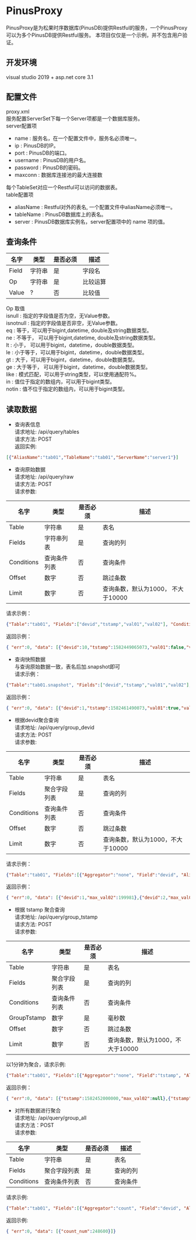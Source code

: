 # PinusProxy  
PinusProxy是为松果时序数据库(PinusDB)提供Restful的服务，一个PinusProxy可以为多个PinusDB提供Restful服务。 本项目仅仅是一个示例，并不包含用户验证。

## 开发环境  
visual studio 2019 + asp.net core 3.1

## 配置文件  
proxy.xml  
服务配置ServerSet下每一个Server项都是一个数据库服务。  
server配置项  
+ name : 服务名，在一个配置文件中，服务名必须唯一。  
+ ip : PinusDB的IP。  
+ port : PinusDB的端口。  
+ username : PinusDB的用户名。  
+ password : PinusDB的密码。  
+ maxconn : 数据库连接池的最大连接数

每个TableSet对应一个Restful可以访问的数据表。  
table配置项  
+ aliasName : Restful对外的表名, 一个配置文件中aliasName必须唯一。  
+ tableName : PinusDB数据库上的表名。  
+ server : PinusDB数据库实例名，server配置项中的 name 项的值。  


## 查询条件  

名字 | 类型 | 是否必须 | 描述  
-|-|-|-  
Field | 字符串 | 是  | 字段名  
Op | 字符串  | 是 | 比较运算  
Value | ? | 否 | 比较值  

Op 取值  
isnull : 指定的字段值是否为空，无Value参数。  
isnotnull : 指定的字段值是否非空，无Value参数。  
eq : 等于，可以用于bigint,datetime, double及string数据类型。  
ne : 不等于， 可以用于bigint,datetime, double及string数据类型。  
lt : 小于， 可以用于bigint，datetime，double数据类型。  
le : 小于等于，可以用于bigint，datetime，double数据类型。  
gt : 大于，可以用于bigint，datetime，double数据类型。  
ge : 大于等于， 可以用于bigint，datetime，double数据类型。  
like : 模式匹配，可以用于string类型，可以使用通配符%。  
in : 值位于指定的数组内，可以用于bigint类型。  
notin : 值不位于指定的数组内，可以用于bigint类型。


## 读取数据
+ 查询表信息  
请求地址: /api/query/tables  
请求方法: POST  
返回实例: 
```json
[{"AliasName":"tab01","TableName":"tab01","ServerName":"server1"}]
```

+ 查询原始数据  
请求地址: /api/query/raw  
请求方法: POST  
请求参数: 

名字 | 类型 | 是否必须 | 描述  
-|-|-|-  
Table | 字符串 | 是 | 表名  
Fields | 字符串列表 | 是 | 查询的列  
Conditions | 查询条件列表 | 否 | 查询条件  
Offset | 数字 | 否 | 跳过条数  
Limit | 数字 | 否 | 查询条数，默认为1000， 不大于10000

请求示例：  
```json
{"Table":"tab01", "Fields":["devid","tstamp","val01","val02"], "Conditions":[{"Field":"devid", "Op":"eq", "Value":10}], "Limit":5}
```

返回示例：  
```json
{ "err":0, "data": [{"devid":10,"tstamp":1582449065073,"val01":false,"val02":3378},{"devid":10,"tstamp":1582449070073,"val01":false,"val02":9733},{"devid":10,"tstamp":1582449075073,"val01":false,"val02":16130},{"devid":10,"tstamp":1582449080073,"val01":true,"val02":22529},{"devid":10,"tstamp":1582449085073,"val01":false,"val02":28876}]}
```

+ 查询快照数据  
与查询原始数据一致，表名后加.snapshot即可  
请求示例：  
```json
{"Table":"tab01.snapshot", "Fields":["devid","tstamp","val01","val02"], "Limit": 3}
```

返回示例：
```json
{ "err":0, "data": [{"devid":1,"tstamp":1582461490073,"val01":true,"val02":-179517},{"devid":2,"tstamp":1582461490073,"val01":true,"val02":-179427},{"devid":3,"tstamp":1582461490073,"val01":true,"val02":-179415}]}
```

+ 根据devid聚合查询  
请求地址: /api/query/group_devid  
请求方法: POST  
请求参数:   

名字 | 类型 | 是否必须 | 描述  
-|-|-|-  
Table | 字符串 | 是 | 表名  
Fields | 聚合字段列表 | 是 | 查询的列 
Conditions | 查询条件列表 | 否 | 查询条件  
Offset | 数字 | 否 | 跳过条数  
Limit | 数字 | 否 | 查询条数，默认为1000，不大于10000  

请求示例：  
```json
{"Table":"tab01", "Fields":[{"Aggregator":"none", "Field":"devid", "Alias":"devid"}, {"Aggregator":"max", "Field":"val02", "Alias":"max_val02"}], "Limit": 3}
```

返回示例：  
```json
{ "err":0, "data": [{"devid":1,"max_val02":199981},{"devid":2,"max_val02":199964},{"devid":3,"max_val02":199965}]}
```

+ 根据 tstamp 聚合查询  
请求地址: /api/query/group_tstamp  
请求方法: POST  
请求参数:  

名字 | 类型 | 是否必须 | 描述  
-|-|-|-  
Table | 字符串 | 是 | 表名  
Fields | 聚合字段列表 | 是 | 查询的列 
Conditions | 查询条件列表 | 否 | 查询条件  
GroupTstamp | 数字 | 是 | 毫秒数
Offset | 数字 | 否 | 跳过条数  
Limit | 数字 | 否 | 查询条数，默认为1000，不大于10000  

以1分钟为聚合，请求示例:
```json
{"Table":"tab01", "Fields":[{"Aggregator":"none", "Field":"tstamp", "Alias":"tstamp"}, {"Aggregator":"max", "Field":"val02", "Alias":"max_val02"}], "Conditions":[{"Field":"tstamp", "Op":"gt", "Value":"2020-2-23 18:0:0"},{"Field":"devid", "Op":"eq", "Value": 123}], "GroupTstamp":60000, "Limit": 3}
```

返回示例：  
```json
{ "err":0, "data": [{"tstamp":1582452000000,"max_val02":null},{"tstamp":1582512000000,"max_val02":null},{"tstamp":1582572000000,"max_val02":null}]}
```

+ 对所有数据进行聚合  
请求地址: /api/query/group_all  
请求方法：POST  
请求参数:  

名字 | 类型 | 是否必须 | 描述  
-|-|-|-  
Table | 字符串 | 是 | 表名  
Fields | 聚合字段列表 | 是 | 查询的列 
Conditions | 查询条件列表 | 否 | 查询条件  

请求示例:
```json
{"Table":"tab01", "Fields":[{"Aggregator":"count", "Field":"devid", "Alias":"count_num"}]}
``` 

返回示例:  
```json
{ "err":0, "data": [{"count_num":248600}]}
```



